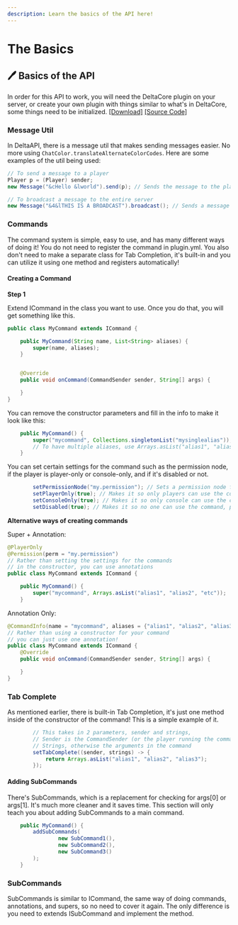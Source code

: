 ```yaml
---
description: Learn the basics of the API here!
---
```


# The Basics

## 🖊 Basics of the API

In order for this API to work, you will need the DeltaCore plugin on your server, or create your own plugin with things similar to what's in DeltaCore, some things need to be initialized. [\[Download\]](https://www.spigotmc.org/resources/deltacore-api-for-all-delta-plugins.94283/) [\[Source Code\]](https://github.com/Delta-Development/DeltaCore)

### Message Util

In DeltaAPI, there is a message util that makes sending messages easier. No more using `ChatColor.translateAlternateColorCodes`. Here are some examples of the util being used:

```java
// To send a message to a player
Player p = (Player) sender;
new Message("&cHello &lworld").send(p); // Sends the message to the player with colour and formatting codes translated.

// To broadcast a message to the entire server
new Message("&4&lTHIS IS A BROADCAST").broadcast(); // Sends a message to everyone on the server with colour and formatting.
```

### Commands

The command system is simple, easy to use, and has many different ways of doing it! You do not need to register the command in plugin.yml. You also don't need to make a separate class for Tab Completion, it's built-in and you can utilize it using one method and registers automatically!

#### **Creating a Command**

**Step 1**

Extend ICommand in the class you want to use. Once you do that, you will get something like this.

```java
public class MyCommand extends ICommand {

    public MyCommand(String name, List<String> aliases) {
        super(name, aliases);
    }


    @Override
    public void onCommand(CommandSender sender, String[] args) {

    }
}
```

You can remove the constructor parameters and fill in the info to make it look like this:

```java
    public MyCommand() {
        super("mycommand", Collections.singletonList("mysinglealias"));
        // To have multiple aliases, use Arrays.asList("alias1", "alias2", "etc"))
    }
```

You can set certain settings for the command such as the permission node, if the player is player-only or console-only, and if it's disabled or not.

```java
        setPermissionNode("my.permission"); // Sets a permission node for the plugin
        setPlayerOnly(true); // Makes it so only players can use the command
        setConsoleOnly(true); // Makes it so only console can use the command
        setDisabled(true); // Makes it so no one can use the command, period.
```

**Alternative ways of creating commands**

Super + Annotation:

```java
@PlayerOnly
@Permission(perm = "my.permission")
// Rather than setting the settings for the commands
// in the constructor, you can use annotations
public class MyCommand extends ICommand {

    public MyCommand() {
        super("mycommand", Arrays.asList("alias1", "alias2", "etc"));
    }
```

Annotation Only:

```java
@CommandInfo(name = "mycommand", aliases = {"alias1", "alias2", "alias3"}, playerOnly = true)
// Rather than using a constructor for your command
// you can just use one annotation!
public class MyCommand extends ICommand {
    @Override
    public void onCommand(CommandSender sender, String[] args) {

    }
}
```

### **Tab Complete**

As mentioned earlier, there is built-in Tab Completion, it's just one method inside of the constructor of the command! This is a simple example of it.

```java
        // This takes in 2 parameters, sender and strings,
        // Sender is the CommandSender (or the player running the command)
        // Strings, otherwise the arguments in the command
        setTabComplete((sender, strings) -> {
            return Arrays.asList("alias1", "alias2", "alias3");
        });
```

#### **Adding SubCommands**

There's SubCommands, which is a replacement for checking for args\[0\] or args\[1\]. It's much more cleaner and it saves time. This section will only teach you about adding SubCommands to a main command.

```java
    public MyCommand() {
        addSubCommands(
                new SubCommand1(),
                new SubCommand2(),
                new SubCommand3()
        );
    }
```

### SubCommands

SubCommands is similar to ICommand, the same way of doing commands, annotations, and supers, so no need to cover it again. The only difference is you need to extends ISubCommand and implement the method.

